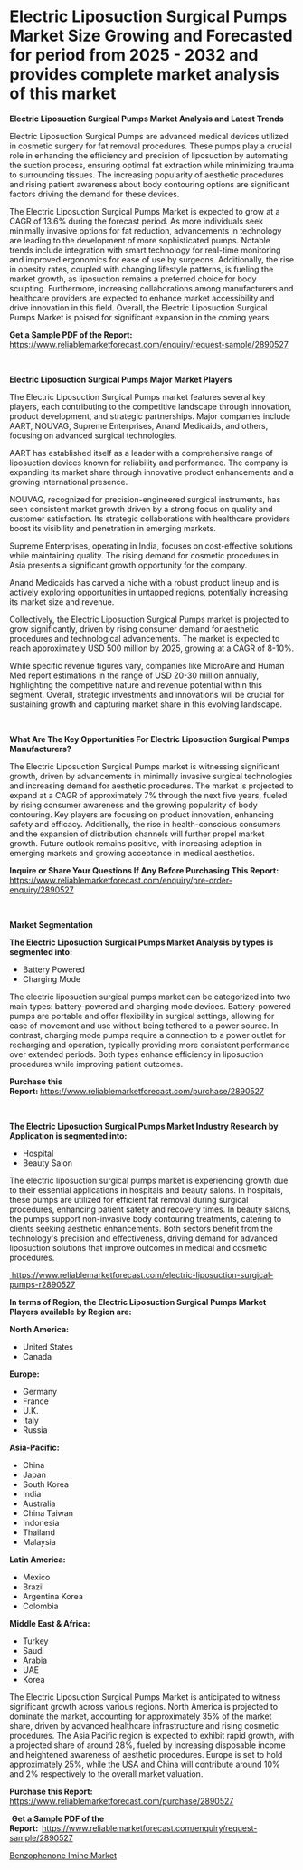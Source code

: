 <p><h1>Electric Liposuction Surgical Pumps Market Size Growing and Forecasted for period from 2025 - 2032 and provides complete market analysis of this market</h1></p><p><strong>Electric Liposuction Surgical Pumps Market Analysis and Latest Trends</strong></p>
<p><p>Electric Liposuction Surgical Pumps are advanced medical devices utilized in cosmetic surgery for fat removal procedures. These pumps play a crucial role in enhancing the efficiency and precision of liposuction by automating the suction process, ensuring optimal fat extraction while minimizing trauma to surrounding tissues. The increasing popularity of aesthetic procedures and rising patient awareness about body contouring options are significant factors driving the demand for these devices.</p><p>The Electric Liposuction Surgical Pumps Market is expected to grow at a CAGR of 13.6% during the forecast period. As more individuals seek minimally invasive options for fat reduction, advancements in technology are leading to the development of more sophisticated pumps. Notable trends include integration with smart technology for real-time monitoring and improved ergonomics for ease of use by surgeons. Additionally, the rise in obesity rates, coupled with changing lifestyle patterns, is fueling the market growth, as liposuction remains a preferred choice for body sculpting. Furthermore, increasing collaborations among manufacturers and healthcare providers are expected to enhance market accessibility and drive innovation in this field. Overall, the Electric Liposuction Surgical Pumps Market is poised for significant expansion in the coming years.</p></p>
<p><strong>Get a Sample PDF of the Report:&nbsp;</strong> <a href="https://www.reliablemarketforecast.com/enquiry/request-sample/2890527?utm_campaign=3123&utm_medium=2&utm_source=Github&utm_content=ia&utm_term=14032025&utm_id=electric-liposuction-surgical-pumps">https://www.reliablemarketforecast.com/enquiry/request-sample/2890527</a></p>
<p>&nbsp;</p>
<p><strong>Electric Liposuction Surgical Pumps Major Market Players</strong></p>
<p><p>The Electric Liposuction Surgical Pumps market features several key players, each contributing to the competitive landscape through innovation, product development, and strategic partnerships. Major companies include AART, NOUVAG, Supreme Enterprises, Anand Medicaids, and others, focusing on advanced surgical technologies.</p><p>AART has established itself as a leader with a comprehensive range of liposuction devices known for reliability and performance. The company is expanding its market share through innovative product enhancements and a growing international presence. </p><p>NOUVAG, recognized for precision-engineered surgical instruments, has seen consistent market growth driven by a strong focus on quality and customer satisfaction. Its strategic collaborations with healthcare providers boost its visibility and penetration in emerging markets.</p><p>Supreme Enterprises, operating in India, focuses on cost-effective solutions while maintaining quality. The rising demand for cosmetic procedures in Asia presents a significant growth opportunity for the company.</p><p>Anand Medicaids has carved a niche with a robust product lineup and is actively exploring opportunities in untapped regions, potentially increasing its market size and revenue.</p><p>Collectively, the Electric Liposuction Surgical Pumps market is projected to grow significantly, driven by rising consumer demand for aesthetic procedures and technological advancements. The market is expected to reach approximately USD 500 million by 2025, growing at a CAGR of 8-10%.</p><p>While specific revenue figures vary, companies like MicroAire and Human Med report estimations in the range of USD 20-30 million annually, highlighting the competitive nature and revenue potential within this segment. Overall, strategic investments and innovations will be crucial for sustaining growth and capturing market share in this evolving landscape.</p></p>
<p>&nbsp;</p>
<p><strong>What Are The Key Opportunities For Electric Liposuction Surgical Pumps Manufacturers?</strong></p>
<p><p>The Electric Liposuction Surgical Pumps market is witnessing significant growth, driven by advancements in minimally invasive surgical technologies and increasing demand for aesthetic procedures. The market is projected to expand at a CAGR of approximately 7% through the next five years, fueled by rising consumer awareness and the growing popularity of body contouring. Key players are focusing on product innovation, enhancing safety and efficacy. Additionally, the rise in health-conscious consumers and the expansion of distribution channels will further propel market growth. Future outlook remains positive, with increasing adoption in emerging markets and growing acceptance in medical aesthetics.</p></p>
<p><strong>Inquire or Share Your Questions If Any Before Purchasing This Report:</strong> <a href="https://www.reliablemarketforecast.com/enquiry/pre-order-enquiry/2890527?utm_campaign=3123&utm_medium=2&utm_source=Github&utm_content=ia&utm_term=14032025&utm_id=electric-liposuction-surgical-pumps">https://www.reliablemarketforecast.com/enquiry/pre-order-enquiry/2890527</a></p>
<p>&nbsp;</p>
<p><strong>Market Segmentation</strong></p>
<p><strong>The Electric Liposuction Surgical Pumps Market Analysis by types is segmented into:</strong></p>
<p><ul><li> Battery Powered</li><li>Charging Mode </li></ul></p>
<p><p>The electric liposuction surgical pumps market can be categorized into two main types: battery-powered and charging mode devices. Battery-powered pumps are portable and offer flexibility in surgical settings, allowing for ease of movement and use without being tethered to a power source. In contrast, charging mode pumps require a connection to a power outlet for recharging and operation, typically providing more consistent performance over extended periods. Both types enhance efficiency in liposuction procedures while improving patient outcomes.</p></p>
<p><strong>Purchase this Report:&nbsp;</strong><a href="https://www.reliablemarketforecast.com/purchase/2890527?utm_campaign=3123&utm_medium=2&utm_source=Github&utm_content=ia&utm_term=14032025&utm_id=electric-liposuction-surgical-pumps">https://www.reliablemarketforecast.com/purchase/2890527</a></p>
<p>&nbsp;</p>
<p><strong>The Electric Liposuction Surgical Pumps Market Industry Research by Application is segmented into:</strong></p>
<p><ul><li> Hospital</li><li>Beauty Salon </li></ul></p>
<p><p>The electric liposuction surgical pumps market is experiencing growth due to their essential applications in hospitals and beauty salons. In hospitals, these pumps are utilized for efficient fat removal during surgical procedures, enhancing patient safety and recovery times. In beauty salons, the pumps support non-invasive body contouring treatments, catering to clients seeking aesthetic enhancements. Both sectors benefit from the technology's precision and effectiveness, driving demand for advanced liposuction solutions that improve outcomes in medical and cosmetic procedures.</p></p>
<p><a href="https://www.reliablemarketforecast.com/electric-liposuction-surgical-pumps-r2890527?utm_campaign=3123&utm_medium=2&utm_source=Github&utm_content=ia&utm_term=14032025&utm_id=electric-liposuction-surgical-pumps">&nbsp;https://www.reliablemarketforecast.com/electric-liposuction-surgical-pumps-r2890527</a></p>
<p><strong>In terms of Region, the Electric Liposuction Surgical Pumps Market Players available by Region are:</strong></p>
<p>
    <p> <strong> North America: </strong>
        <ul>
            <li>United States</li>
            <li>Canada</li>
        </ul>
        </p> 
    <p> <strong> Europe: </strong>
        <ul>
            <li>Germany</li>
            <li>France</li>
            <li>U.K.</li>
            <li>Italy</li>
            <li>Russia</li>
        </ul>
        </p> 
    <p> <strong> Asia-Pacific: </strong>
        <ul>
            <li>China</li>
            <li>Japan</li>
            <li>South Korea</li>
            <li>India</li>
            <li>Australia</li>
            <li>China Taiwan</li>
            <li>Indonesia</li>
            <li>Thailand</li>
            <li>Malaysia</li>
        </ul>
        </p> 
    <p> <strong> Latin America: </strong>
        <ul>
            <li>Mexico</li>
            <li>Brazil</li>
            <li>Argentina Korea</li>
            <li>Colombia</li>
        </ul>
        </p> 
    <p> <strong> Middle East & Africa: </strong>
        <ul>
            <li>Turkey</li>
            <li>Saudi</li>
            <li>Arabia</li>
            <li>UAE</li>
            <li>Korea</li>
        </ul>
    </p>
    </p>
<p><p>The Electric Liposuction Surgical Pumps Market is anticipated to witness significant growth across various regions. North America is projected to dominate the market, accounting for approximately 35% of the market share, driven by advanced healthcare infrastructure and rising cosmetic procedures. The Asia Pacific region is expected to exhibit rapid growth, with a projected share of around 28%, fueled by increasing disposable income and heightened awareness of aesthetic procedures. Europe is set to hold approximately 25%, while the USA and China will contribute around 10% and 2% respectively to the overall market valuation.</p></p>
<p><strong>Purchase this Report: </strong><a href="https://www.reliablemarketforecast.com/purchase/2890527?utm_campaign=3123&utm_medium=2&utm_source=Github&utm_content=ia&utm_term=14032025&utm_id=electric-liposuction-surgical-pumps">https://www.reliablemarketforecast.com/purchase/2890527</a></p>
<p>&nbsp;<strong>Get a Sample PDF of the Report:&nbsp;&nbsp;</strong><a href="https://www.reliablemarketforecast.com/enquiry/request-sample/2890527?utm_campaign=3123&utm_medium=2&utm_source=Github&utm_content=ia&utm_term=14032025&utm_id=electric-liposuction-surgical-pumps">https://www.reliablemarketforecast.com/enquiry/request-sample/2890527</a></p>
<p><strong></strong></p>
<p><p><a href="https://github.com/lynlynyusay/Market-Research-Report-List-1/blob/main/benzophenone-imine-market.md?utm_campaign=3123&utm_medium=2&utm_source=Github&utm_content=ia&utm_term=14032025&utm_id=electric-liposuction-surgical-pumps">Benzophenone Imine Market</a></p></p>